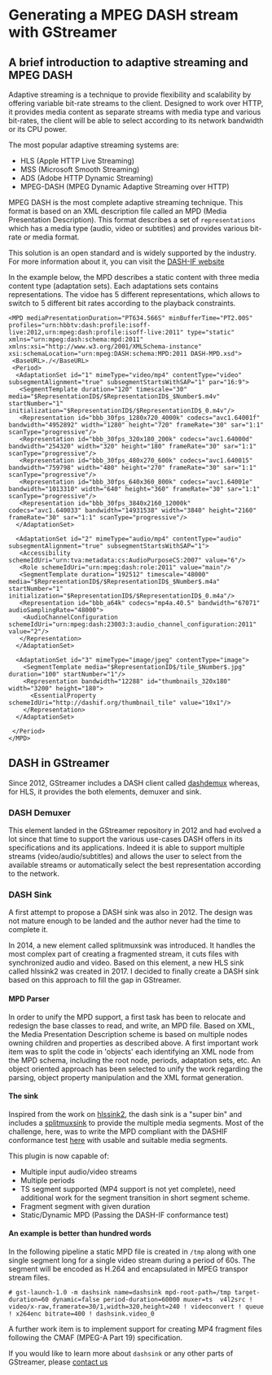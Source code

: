 # Generating a MPEG DASH stream with GStreamer

## A brief introduction to adaptive streaming and MPEG DASH

Adaptive streaming is a technique to provide flexibility and scalability by offering variable bit-rate streams to the client.
Designed to work over HTTP, it provides media content as separate streams with media type and various bit-rates, the client will be able to select according to its network bandwidth or its CPU power.

The most popular adaptive streaming systems are:

 * HLS (Apple HTTP Live Streaming)
 * MSS (Microsoft Smooth Streaming)
 * ADS (Adobe HTTP Dynamic Streaming)
 * MPEG-DASH (MPEG Dynamic Adaptive Streaming over HTTP)


MPEG DASH is the most complete adaptive streaming technique. This format is based on an XML description file called an MPD (Media Presentation Description). This format describes a set of `representations` which has a media type (audio, video or subtitles) and provides various bit-rate or media format.

This solution is an open standard and is widely supported by the industry. For more information about it, you can visit the [DASH-IF website](https://dashif.org/)

In the example below, the MPD describes a static content with three media content type (adaptation sets). Each adaptations sets contains representations. The vidoe has 5 different representations, which allows to switch to 5 different bit rates according to the playback constraints.

```
<MPD mediaPresentationDuration="PT634.566S" minBufferTime="PT2.00S" profiles="urn:hbbtv:dash:profile:isoff-live:2012,urn:mpeg:dash:profile:isoff-live:2011" type="static" xmlns="urn:mpeg:dash:schema:mpd:2011" xmlns:xsi="http://www.w3.org/2001/XMLSchema-instance" xsi:schemaLocation="urn:mpeg:DASH:schema:MPD:2011 DASH-MPD.xsd">
 <BaseURL>./</BaseURL>
 <Period>
  <AdaptationSet id="1" mimeType="video/mp4" contentType="video" subsegmentAlignment="true" subsegmentStartsWithSAP="1" par="16:9">
   <SegmentTemplate duration="120" timescale="30" media="$RepresentationID$/$RepresentationID$_$Number$.m4v" startNumber="1" initialization="$RepresentationID$/$RepresentationID$_0.m4v"/>
   <Representation id="bbb_30fps_1280x720_4000k" codecs="avc1.64001f" bandwidth="4952892" width="1280" height="720" frameRate="30" sar="1:1" scanType="progressive"/>
   <Representation id="bbb_30fps_320x180_200k" codecs="avc1.64000d" bandwidth="254320" width="320" height="180" frameRate="30" sar="1:1" scanType="progressive"/>
   <Representation id="bbb_30fps_480x270_600k" codecs="avc1.640015" bandwidth="759798" width="480" height="270" frameRate="30" sar="1:1" scanType="progressive"/>
   <Representation id="bbb_30fps_640x360_800k" codecs="avc1.64001e" bandwidth="1013310" width="640" height="360" frameRate="30" sar="1:1" scanType="progressive"/>
   <Representation id="bbb_30fps_3840x2160_12000k" codecs="avc1.640033" bandwidth="14931538" width="3840" height="2160" frameRate="30" sar="1:1" scanType="progressive"/>
  </AdaptationSet>

  <AdaptationSet id="2" mimeType="audio/mp4" contentType="audio" subsegmentAlignment="true" subsegmentStartsWithSAP="1">
   <Accessibility schemeIdUri="urn:tva:metadata:cs:AudioPurposeCS:2007" value="6"/>
   <Role schemeIdUri="urn:mpeg:dash:role:2011" value="main"/>
   <SegmentTemplate duration="192512" timescale="48000" media="$RepresentationID$/$RepresentationID$_$Number$.m4a" startNumber="1" initialization="$RepresentationID$/$RepresentationID$_0.m4a"/>
   <Representation id="bbb_a64k" codecs="mp4a.40.5" bandwidth="67071" audioSamplingRate="48000">
    <AudioChannelConfiguration schemeIdUri="urn:mpeg:dash:23003:3:audio_channel_configuration:2011" value="2"/>
   </Representation>
  </AdaptationSet>

  <AdaptationSet id="3" mimeType="image/jpeg" contentType="image">
    <SegmentTemplate media="$RepresentationID$/tile_$Number$.jpg" duration="100" startNumber="1"/>
    <Representation bandwidth="12288" id="thumbnails_320x180" width="3200" height="180">
      <EssentialProperty schemeIdUri="http://dashif.org/thumbnail_tile" value="10x1"/>
    </Representation>
  </AdaptationSet>

 </Period>
</MPD>
```

## DASH in GStreamer

Since 2012, GStreamer includes a DASH client called [dashdemux](https://gstreamer.freedesktop.org/documentation/dashdemux/index.html?gi-language=c) whereas, for HLS, it provides the both elements, demuxer and sink.

### DASH Demuxer

This element landed in the GStreamer repository in 2012 and had evolved a lot since that time to support the various use-cases DASH offers in its specifications and its applications. Indeed it is able to support multiple streams (video/audio/subtitles) and allows the user to select from the available streams or automatically select the best representation according to the network.

### DASH Sink

A first attempt to propose a DASH sink was also in 2012. The design was not mature enough to be landed and the author never had the time to complete it.

In 2014, a new element called splitmuxsink was introduced. It handles the most complex part of creating a fragmented stream, it cuts files with synchronized audio and video. Based on this element, a new HLS sink called hlssink2 was created in 2017. I decided to finally create a DASH sink based on this approach to fill the gap in GStreamer.

#### MPD Parser

In order to unify the MPD support, a first task has been to relocate and redesign the base classes to read, and write, an MPD file. Based on XML, the Media Presentation Description scheme is based on multiple nodes owning children and properties as described above.
A first important work item was to split the code in 'objects' each identifying an XML node from the MPD schema, including the root node, periods, adaptation sets, etc. An object oriented approach has been selected to unify the work regarding the parsing, object property manipulation and the XML format generation.

#### The sink

Inspired from the work on [hlssink2](https://gstreamer.freedesktop.org/documentation/hls/hlssink2.html?gi-language=c), the dash sink is a "super bin" and includes a [splitmuxsink](https://gstreamer.freedesktop.org/documentation/multifile/splitmuxsink.html?gi-language=c) to provide the multiple media segments. Most of the challenge, here, was to write the MPD compliant with the DASHIF conformance test [here](https://conformance.dashif.org/) with usable and suitable media segments.

This plugin is now capable of:

 * Multiple input audio/video streams
 * Multiple periods
 * TS segment supported (MP4 support is not yet complete), need additional work for the segment transition in short segment scheme.
 * Fragment segment with given duration
 * Static/Dynamic MPD (Passing the DASH-IF conformance test)

#### An example is better than hundred words

In the following pipeline a static MPD file is created in `/tmp` along with one single segment long for a single video stream during a period of 60s. The segment will be encoded as H.264 and encapsulated in MPEG transpor stream files.
```
# gst-launch-1.0 -m dashsink name=dashsink mpd-root-path=/tmp target-duration=60 dynamic=false period-duration=60000 muxer=ts  v4l2src ! video/x-raw,framerate=30/1,width=320,height=240 ! videoconvert ! queue ! x264enc bitrate=400 ! dashsink.video_0
```

A further work item is to implement support for creating MP4 fragment files following the CMAF (MPEG-A Part 19) specification.

If you would like to learn more about `dashsink` or any other parts of GStreamer, please [contact us](https://www.collabora.com/contact-us.html)
